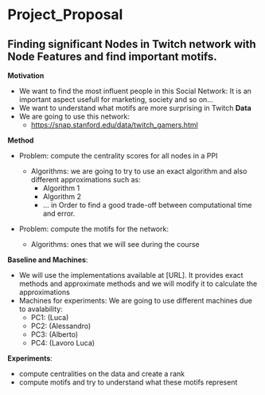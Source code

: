 # Project_Proposal
## Finding significant Nodes in Twitch network with Node Features and find important motifs.
**Motivation**
- We want to find the most influent people in this Social Network: It is an important aspect usefull for marketing, society and so on...
- We want	to understand	what motifs	are	more surprising	in Twitch
**Data**
- We are going to use this network:
  - https://snap.stanford.edu/data/twitch_gamers.html


**Method**	
- Problem:	compute	the	centrality	scores	for	all	nodes	in	a	PPI	
  - Algorithms:	we	are	going	to	try	to	use	an	exact	algorithm and also different approximations such as:
    - Algorithm 1
    - Algorithm 2
    - ...
    in Order to find a good trade-off between computational time and error.
    
- Problem:	compute	the	motifs	for	the	network:
  - Algorithms: ones that we will see during the course

**Baseline and Machines**:	
- We	will	use	the	implementations	available	at	[URL].	It	provides exact	methods	and	approximate	methods	and we will modify it to calculate the approximations
- Machines	for	experiments: We are going to use different machines due to avalability:
  - PC1: (Luca) 
  - PC2: (Alessandro)
  - PC3: (Alberto)
  - PC4: (Lavoro Luca)

**Experiments**:	
  - compute	centralities	on	the	data and create a rank	
  - compute	motifs and try to understand what these	motifs represent



